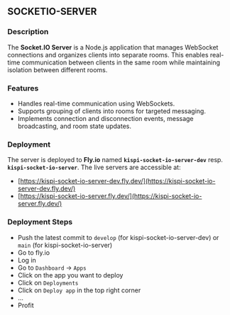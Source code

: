 ## SOCKETIO-SERVER

### Description
The **Socket.IO Server** is a Node.js application that manages WebSocket connections and organizes clients into separate rooms. This enables real-time communication between clients in the same room while maintaining isolation between different rooms.

### Features
- Handles real-time communication using WebSockets.
- Supports grouping of clients into rooms for targeted messaging.
- Implements connection and disconnection events, message broadcasting, and room state updates.

### Deployment
The server is deployed to **Fly.io** named **`kispi-socket-io-server-dev`** resp. **`kispi-socket-io-server`**. The live servers are accessible at:

- [https://kispi-socket-io-server-dev.fly.dev/](https://kispi-socket-io-server-dev.fly.dev/)
- [https://kispi-socket-io-server.fly.dev/](https://kispi-socket-io-server.fly.dev/)

### Deployment Steps
- Push the latest commit to `develop` (for kispi-socket-io-server-dev) or `main` (for kispi-socket-io-server)
- Go to fly.io
- Log in
- Go to `Dashboard` -> `Apps`
- Click on the app you want to deploy
- Click on `Deployments`
- Click on `Deploy app` in the top right corner
- ...
- Profit